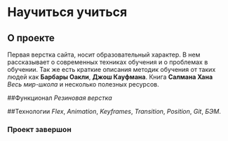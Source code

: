 # Научиться учиться

## О проекте

Первая верстка сайта, носит образовательный характер. В нем рассказывает о современных техниках обучения и о проблемах в обучении.
Так же есть краткие описания методик обучения от таких людей как **Барбары Оакли**, **Джош Кауфмана**. Книга **Салмана Хана** _Весь мир-школа_ и несколько полезных ресурсов.

##Функционал
_Резиновая верстка_

##Технологии
_Flex_, _Animation_, _Keyframes_, _Transition_, _Position_, _Git_, _БЭМ_.

### Проект завершон


